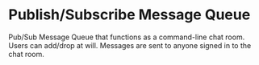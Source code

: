# Publish/Subscribe Message Queue
Pub/Sub Message Queue that functions as a command-line chat room. Users can add/drop at will. Messages are sent to anyone signed in to the chat room.